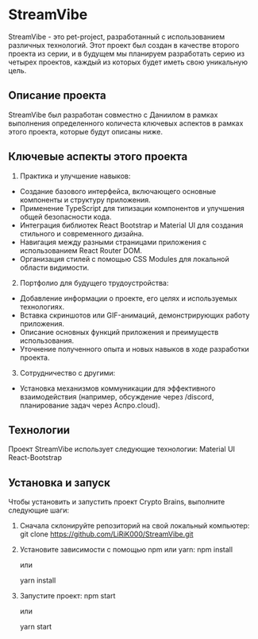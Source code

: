 # StreamVibe

StreamVibe - это pet-project, разработанный с использованием различных технологий.
Этот проект был создан в качестве второго проекта из серии, и в будущем мы планируем разработать серию из четырех проектов, каждый из которых будет иметь свою уникальную цель.

## Описание проекта
StreamVibe был разработан совместно с Даниилом в рамках выполнения определенного количеста ключевых аспектов в рамках этого проекта, которые будут описаны ниже.

## Ключевые аспекты этого проекта
1. Практика и улучшение навыков:
- Создание базового интерфейса, включающего основные компоненты и структуру приложения.
- Применение TypeScript для типизации компонентов и улучшения общей безопасности кода.
- Интеграция библиотек React Bootstrap и Material UI для создания стильного и современного дизайна.
- Навигация между разными страницами приложения с использованием React Router DOM.
- Организация стилей с помощью CSS Modules для локальной области видимости.
2. Портфолио для будущего трудоустройства:
- Добавление информации о проекте, его целях и используемых технологиях.
- Вставка скриншотов или GIF-анимаций, демонстрирующих работу приложения.
- Описание основных функций приложения и преимуществ использования.
- Уточнение полученного опыта и новых навыков в ходе разработки проекта.
3. Сотрудничество с другими:
- Установка механизмов коммуникации для эффективного взаимодействия (например, обсуждение через /discord, планирование задач через Аспро.cloud).


## Технологии

Проект StreamVibe использует следующие технологии:
Material UI
React-Bootstrap

## Установка и запуск

Чтобы установить и запустить проект Crypto Brains, выполните следующие шаги:

1. Сначала склонируйте репозиторий на свой локальный компьютер:
   git clone https://github.com/LiRiK000/StreamVibe.git

2. Установите зависимости с помощью npm или yarn:
   npm install

   или

   yarn install

3. Запустите проект:
   npm start

   или

   yarn start